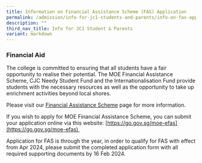 ```yaml
---
title: Information on Financial Assistance Scheme (FAS) Application
permalink: /admission/info-for-jc1-students-and-parents/info-on-fas-application/
description: ""
third_nav_title: Info for JC1 Student & Parents
variant: markdown
---
```

### **Financial Aid**
The college is committed to ensuring that all students have a fair opportunity to realise their potential. The MOE Financial Assistance Scheme, CJC Needy Student Fund and the Internationalisation Fund provide students with the necessary resources as well as the opportunity to take up enrichment activities beyond local shores.

Please visit our [Financial Assistance Scheme](https://cjc.moe.edu.sg/admission/financial-aid) page for more information.

If you wish to apply for MOE Financial Assistance Scheme, you can submit your application online via this website: [https://go.gov.sg/moe-efas](https://go.gov.sg/moe-efas) 

Application for FAS is through the year, in order to qualify for FAS with effect from Apr 2024, please submit the completed application form with all required supporting documents by 16 Feb 2024.

